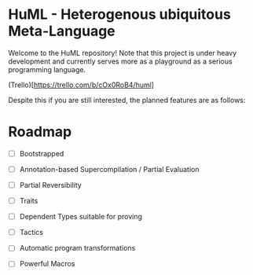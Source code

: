 # HuML - Heterogenous ubiquitous Meta-Language

Welcome to the HuML repository!
Note that this project is under heavy development and currently serves more as a playground as a serious programming language.

(Trello)[https://trello.com/b/cOx0RoB4/huml]

Despite this if you are still interested, the planned features are as follows:

# Roadmap

- [ ] Bootstrapped
- [ ] Annotation-based Supercompilation / Partial Evaluation
- [ ] Partial Reversibility
- [ ] Traits
- [ ] Dependent Types suitable for proving
- [ ] Tactics
- [ ] Automatic program transformations
- [ ] Powerful Macros

